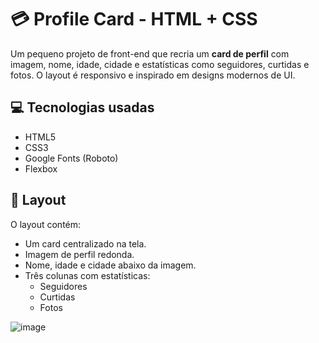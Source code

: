 # 💳 Profile Card - HTML + CSS

Um pequeno projeto de front-end que recria um **card de perfil** com imagem, nome, idade, cidade e estatísticas como seguidores, curtidas e fotos. 
O layout é responsivo e inspirado em designs modernos de UI.


## 💻 Tecnologias usadas

- HTML5
- CSS3
- Google Fonts (Roboto)
- Flexbox 

## 🎨 Layout

O layout contém:
- Um card centralizado na tela.
- Imagem de perfil redonda.
- Nome, idade e cidade abaixo da imagem.
- Três colunas com estatísticas:
  - Seguidores
  - Curtidas
  - Fotos


![image](https://github.com/user-attachments/assets/bf80f88e-cc1a-48d0-baee-23f84a210597)



